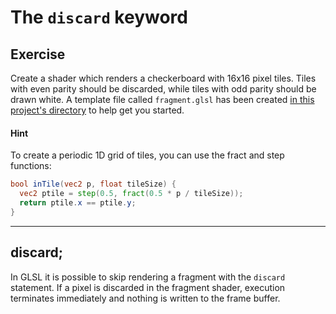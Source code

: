 # The `discard` keyword

## Exercise

Create a shader which renders a checkerboard with 16x16 pixel tiles.  Tiles with even parity should be discarded, while tiles with odd parity should be drawn white. A template file called `fragment.glsl` has been created <a href="/open/frag-2" target="_blank">in this project's directory</a> to help get you started.

#### Hint

To create a periodic 1D grid of tiles, you can use the fract and step functions:

```glsl
bool inTile(vec2 p, float tileSize) {
  vec2 ptile = step(0.5, fract(0.5 * p / tileSize));
  return ptile.x == ptile.y;
}
```

***

## discard;

In GLSL it is possible to skip rendering a fragment with the `discard` statement. If a pixel is discarded in the fragment shader, execution terminates immediately and nothing is written to the frame buffer.
